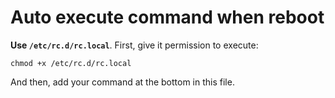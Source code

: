 # Auto execute command when reboot
**Use `/etc/rc.d/rc.local`**.
First, give it permission to execute:
```
chmod +x /etc/rc.d/rc.local
```
And then, add your command at the bottom in this file.
